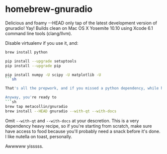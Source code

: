 homebrew-gnuradio
=================

Delicious and foamy --HEAD only tap of the latest development version of gnuradio! Yay! Builds clean on Mac OS X Yosemite 10.10 using Xcode 6.1 command line tools (clang/llvm).  

Disable virtualenv if you use it, and:

```sh
brew install python

pip install --upgrade setuptools
pip install --upgrade pip

pip install numpy -U scipy -U matplotlib -U
```sh

That's all the prepwork, and if you missed a python dependency, while homebrew cannot install it for you, this tap will notice and inform you what dependencies, if any, you need to install using pip.

Anyway, you're ready to 
```sh
brew tap metacollin/gnuradio
brew install --HEAD gnuradio --with-qt --with-docs
```

Omit `--with-qt` and `--with-docs` at your descretion.  This is a very dependency heavy recipe, so if you're starting from scratch, make sure have access to food because you'll probably need a snack before it's done.  I like nutella on toast, personally.

Awwwww yisssss.
